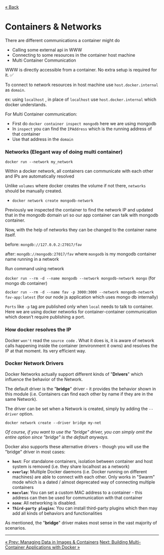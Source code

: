 [&laquo; Back](2.%20Managing%20Data%20in%20Images%20&%20Containers.md)

# Containers & Networks

There are different communications a container might do

- Calling some external api in WWW
- Connecting to some resources in the container host machine
- Multi Container Communication

WWW is directly accessible from a container. No extra setup is required for it. ✅

To connect to network resources in host machine use `host.docker.internal`  as `domain`.

ex: using `localhost` , in place of `localhost` use `host.docker.internal` which docker understands.

For Multi Container communication:

- First do `docker container inspect mongodb` here we are using mongodb
- In `inspect` you can find the `IPAddress` which is the running address of that container
- Use that address in the `domain`

### Networks (Elegant way of doing multi container)

`docker run --network my_network` 

Within a docker network, all containers can communicate with each other and IPs are automatically resolved

Unlike `volumes` where docker creates the volume if not there, `networks` should be manually created.

- `docker network create mongodb-network`

Previously we inspected the container to find the network IP and updated that in the mongodb domain uri so our app container can talk with mongodb container.

Now, with the help of networks they can be changed to the container name itself.

before: `mongdb://127.0.0.2:27017/fav` 

after: `mongdb://mongodb:27017/fav` where `mongodb` is my mongodb container name running in a network

Run command using network

`docker run --rm -d --name mongodb --network mongodb-network mongo` (for mongo db container)

`docker run --rm -d --name fav -p 3000:3000 --network mongodb-network fav-app:latest` (for our node js application which uses mongo db internally)

`Ports` like `-p` tag are published only when `local` needs to talk to container. Here we are using docker networks for container-container communication which doesn’t require publishing a port.

### How docker resolves the IP

Docker `won't` read the `source code` . What it does is, it is aware of network calls happening inside the container (environment it owns) and resolves the IP at that moment. Its very efficient way.

### Docker Network Drivers

Docker Networks actually support different kinds of "**Drivers**" which influence the behavior of the Network.

The default driver is the "**bridge**" driver - it provides the behavior shown in this module (i.e. Containers can find each other by name if they are in the same Network).

The driver can be set when a Network is created, simply by adding the `--driver` option.

`docker network create --driver bridge my-net`

*Of course, if you want to use the "bridge" driver, you can simply omit the entire option since "bridge" is the default anyways.*

Docker also supports these alternative drivers - though you will use the "bridge" driver in most cases:

- **`host`**: For standalone containers, isolation between container and host system is removed (i.e. they share localhost as a network)
- **`overlay`**: Multiple Docker daemons (i.e. Docker running on different machines) are able to connect with each other. Only works in "Swarm" mode which is a dated / almost deprecated way of connecting multiple containers
- **`macvlan`**: You can set a custom MAC address to a container - this address can then be used for communication with that container
- **`none`**: All networking is disabled.
- **`Third-party plugins`**: You can install third-party plugins which then may add all kinds of behaviors and functionalities

As mentioned, the "**bridge**" driver makes most sense in the vast majority of scenarios.

---
[&laquo; Prev: Managing Data in Images & Containers](2.%20Managing%20Data%20in%20Images%20&%20Containers.md)
[Next: Building Multi-Container Applications with Docker &raquo;](4.%20Building%20Multi-Container%20Applications%20with%20Docker.md)